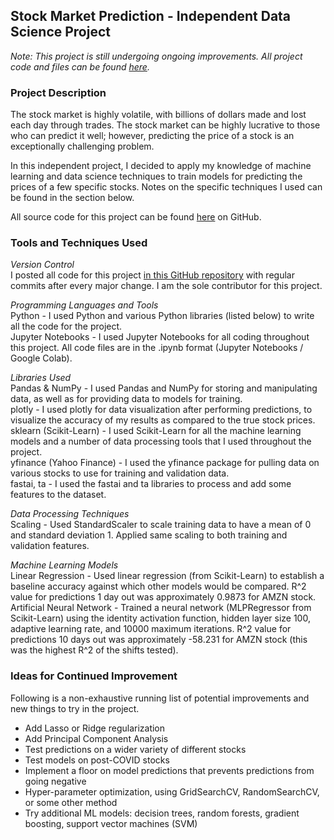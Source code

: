 ## Stock Market Prediction - Independent Data Science Project
*Note: This project is still undergoing ongoing improvements. All project code and files can be found <a href="https://github.com/andrea-00/stock-market-prediction">here</a>.*

### Project Description
The stock market is highly volatile, with billions of dollars made and lost each day through trades. The stock market can be highly lucrative to those who can predict it well; however, predicting the price of a stock is an exceptionally challenging problem. <br>

In this independent project, I decided to apply my knowledge of machine learning and data science techniques to train models for predicting the prices of a few specific stocks. Notes on the specific techniques I used can be found in the section below. <br>

All source code for this project can be found <a href="https://github.com/andrea-00/stock-market-prediction">here</a> on GitHub. 

### Tools and Techniques Used
*Version Control* <br>
I posted all code for this project <a href="https://github.com/andrea-00/stock-market-prediction">in this GitHub repository</a> with regular commits after every major change. I am the sole contributor for this project. 

*Programming Languages and Tools* <br>
Python - I used Python and various Python libraries (listed below) to write all the code for the project. <br>
Jupyter Notebooks - I used Jupyter Notebooks for all coding throughout this project. All code files are in the .ipynb format (Jupyter Notebooks / Google Colab). <br>

*Libraries Used* <br>
Pandas & NumPy - I used Pandas and NumPy for storing and manipulating data, as well as for providing data to models for training. <br>
plotly - I used plotly for data visualization after performing predictions, to visualize the accuracy of my results as compared to the true stock prices. <br>
sklearn (Scikit-Learn) - I used Scikit-Learn for all the machine learning models and a number of data processing tools that I used throughout the project. <br>
yfinance (Yahoo Finance) - I used the yfinance package for pulling data on various stocks to use for training and validation data. <br>
fastai, ta - I used the fastai and ta libraries to process and add some features to the dataset. <br>

*Data Processing Techniques* <br>
Scaling - Used StandardScaler to scale training data to have a mean of 0 and standard deviation 1. Applied same scaling to both training and validation features.

*Machine Learning Models* <br>
Linear Regression - Used linear regression (from Scikit-Learn) to establish a baseline accuracy against which other models would be compared. R^2 value for predictions 1 day out was approximately 0.9873 for AMZN stock. <br>
Artificial Neural Network - Trained a neural network (MLPRegressor from Scikit-Learn) using the identity activation function, hidden layer size 100, adaptive learning rate, and 10000 maximum iterations. R^2 value for predictions 10 days out was approximately -58.231 for AMZN stock (this was the highest R^2 of the shifts tested). 

### Ideas for Continued Improvement
Following is a non-exhaustive running list of potential improvements and new things to try in the project. 
- Add Lasso or Ridge regularization
- Add Principal Component Analysis
- Test predictions on a wider variety of different stocks
- Test models on post-COVID stocks
- Implement a floor on model predictions that prevents predictions from going negative
- Hyper-parameter optimization, using GridSearchCV, RandomSearchCV, or some other method
- Try additional ML models: decision trees, random forests, gradient boosting, support vector machines (SVM)
